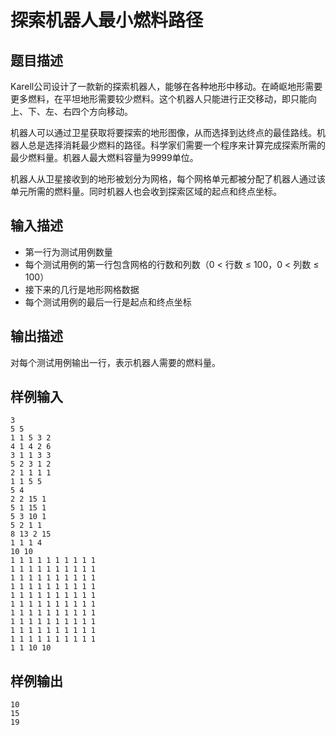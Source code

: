 # 探索机器人最小燃料路径

## 题目描述

Karell公司设计了一款新的探索机器人，能够在各种地形中移动。在崎岖地形需要更多燃料，在平坦地形需要较少燃料。这个机器人只能进行正交移动，即只能向上、下、左、右四个方向移动。

机器人可以通过卫星获取将要探索的地形图像，从而选择到达终点的最佳路线。机器人总是选择消耗最少燃料的路径。科学家们需要一个程序来计算完成探索所需的最少燃料量。机器人最大燃料容量为9999单位。

机器人从卫星接收到的地形被划分为网格，每个网格单元都被分配了机器人通过该单元所需的燃料量。同时机器人也会收到探索区域的起点和终点坐标。

## 输入描述
- 第一行为测试用例数量
- 每个测试用例的第一行包含网格的行数和列数（0 < 行数 ≤ 100，0 < 列数 ≤ 100）
- 接下来的几行是地形网格数据
- 每个测试用例的最后一行是起点和终点坐标

## 输出描述
对每个测试用例输出一行，表示机器人需要的燃料量。

## 样例输入
```
3
5 5
1 1 5 3 2
4 1 4 2 6
3 1 1 3 3
5 2 3 1 2
2 1 1 1 1
1 1 5 5
5 4
2 2 15 1
5 1 15 1
5 3 10 1
5 2 1 1
8 13 2 15
1 1 1 4
10 10
1 1 1 1 1 1 1 1 1 1
1 1 1 1 1 1 1 1 1 1
1 1 1 1 1 1 1 1 1 1
1 1 1 1 1 1 1 1 1 1
1 1 1 1 1 1 1 1 1 1
1 1 1 1 1 1 1 1 1 1
1 1 1 1 1 1 1 1 1 1
1 1 1 1 1 1 1 1 1 1
1 1 1 1 1 1 1 1 1 1
1 1 1 1 1 1 1 1 1 1
1 1 10 10
```

## 样例输出
```
10
15
19
```
